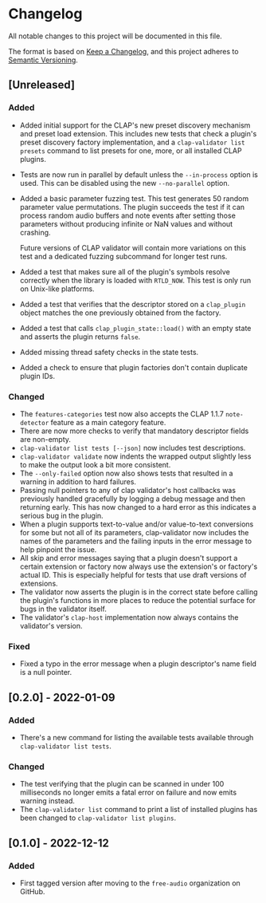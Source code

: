 # Changelog

All notable changes to this project will be documented in this file.

The format is based on [Keep a Changelog](https://keepachangelog.com/en/1.0.0/),
and this project adheres to [Semantic
Versioning](https://semver.org/spec/v2.0.0.html).

## [Unreleased]

### Added

- Added initial support for the CLAP's new preset discovery mechanism and preset
  load extension. This includes new tests that check a plugin's preset discovery
  factory implementation, and a `clap-validator list presets` command to list
  presets for one, more, or all installed CLAP plugins.
- Tests are now run in parallel by default unless the `--in-process` option is
  used. This can be disabled using the new `--no-parallel` option.
- Added a basic parameter fuzzing test. This test generates 50 random parameter
  value permutations. The plugin succeeds the test if it can process random
  audio buffers and note events after setting those parameters without producing
  infinite or NaN values and without crashing.

  Future versions of CLAP validator will contain more variations on this test
  and a dedicated fuzzing subcommand for longer test runs.

- Added a test that makes sure all of the plugin's symbols resolve correctly
  when the library is loaded with `RTLD_NOW`. This test is only run on Unix-like
  platforms.
- Added a test that verifies that the descriptor stored on a `clap_plugin`
  object matches the one previously obtained from the factory.
- Added a test that calls `clap_plugin_state::load()` with an empty state and
  asserts the plugin returns `false`.
- Added missing thread safety checks in the state tests.
- Added a check to ensure that plugin factories don't contain duplicate plugin
  IDs.

### Changed

- The `features-categories` test now also accepts the CLAP 1.1.7 `note-detector`
  feature as a main category feature.
- There are now more checks to verify that mandatory descriptor fields are
  non-empty.
- `clap-validator list tests [--json]` now includes test descriptions.
- `clap-validator validate` now indents the wrapped output slightly less to make
  the output look a bit more consistent.
- The `--only-failed` option now also shows tests that resulted in a warning in
  addition to hard failures.
- Passing null pointers to any of clap validator's host callbacks was previously
  handled gracefully by logging a debug message and then returning early. This
  has now changed to a hard error as this indicates a serious bug in the plugin.
- When a plugin supports text-to-value and/or value-to-text conversions for some
  but not all of its parameters, clap-validator now includes the names of the
  parameters and the failing inputs in the error message to help pinpoint the
  issue.
- All skip and error messages saying that a plugin doesn't support a certain
  extension or factory now always use the extension's or factory's actual ID.
  This is especially helpful for tests that use draft versions of extensions.
- The validator now asserts the plugin is in the correct state before calling
  the plugin's functions in more places to reduce the potential surface for bugs
  in the validator itself.
- The validator's `clap-host` implementation now always contains the validator's
  version.

### Fixed

- Fixed a typo in the error message when a plugin descriptor's name field is a
  null pointer.

## [0.2.0] - 2022-01-09

### Added

- There's a new command for listing the available tests available through
  `clap-validator list tests`.

### Changed

- The test verifying that the plugin can be scanned in under 100 milliseconds no
  longer emits a fatal error on failure and now emits warning instead.
- The `clap-validator list` command to print a list of installed plugins has
  been changed to `clap-validator list plugins`.

## [0.1.0] - 2022-12-12

### Added

- First tagged version after moving to the `free-audio` organization on GitHub.
